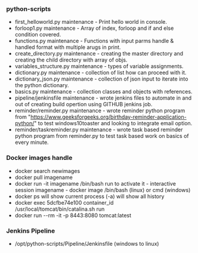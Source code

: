 ### python-scripts

- first_helloworld.py
maintenance - Print hello world in console.
- forloop1.py
maintenance - Array of index, forloop and if and else condition covered.
- functions.py
maintenance - Functions with input parms handle & handled format with multiple arugs in print.
- create_directory.py
maintenance - creating the master directory and creating the child directory with array of objs.
- variables_structure.py
maintenance - types of variable assignments.
- dictionary.py
maintenance - collection of list how can proceed with it.
- dictionary_json.py
maintenance - collection of json input to iterate into the python dictionary.
- basics.py
maintenance - collection classes and objects with references.
- pipeline/jenkinsfile
maintenance - wrote jenkins files to automate in and out of creating build opertion using GITHUB jenkins job.
- reminder/reminder.py
maintenance - wrote reminder python program from "https://www.geeksforgeeks.org/birthday-reminder-application-python/" to test windows10toaster and looking to integrate email option.
- reminder/taskreminder.py
maintenance - wrote task based reminder python program from reminder.py to test task based work on basics of every minute.


### Docker images handle
- docker search newimages
- docker pull imagename
- docker run -it imagename /bin/bash
    run to activate 
    it - interactive session
    imagename - docker image
    /bin/bash (linux) or cmd (windows)
- docker ps
    will show current process
    (-a) will show all history
- docker exec 5dcfbe74e100 container_id /usr/local/tomcat/bin/catalina.sh run
- docker run --rm -it -p 8443:8080 tomcat:latest

### Jenkins Pipeline
- /opt/python-scripts/Pipeline/Jenkinsfile (windows to linux)
